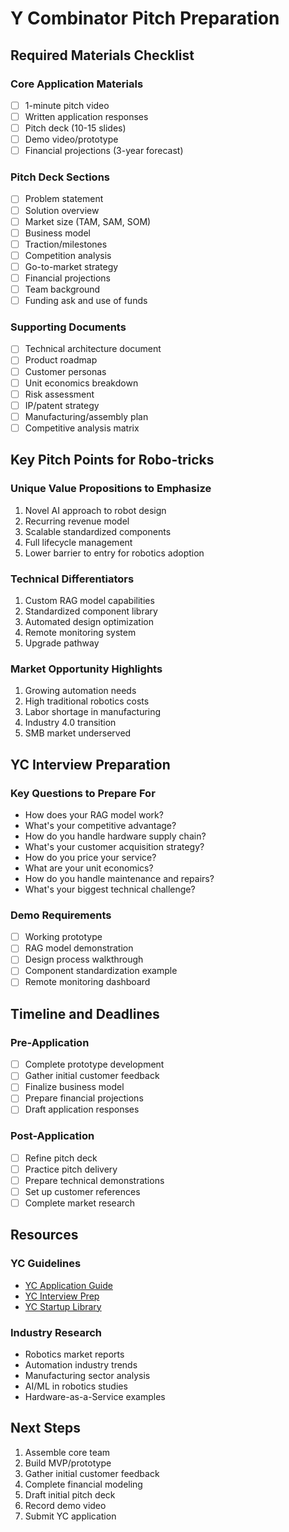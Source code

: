 # Y Combinator Pitch Preparation

## Required Materials Checklist

### Core Application Materials
- [ ] 1-minute pitch video
- [ ] Written application responses
- [ ] Pitch deck (10-15 slides)
- [ ] Demo video/prototype
- [ ] Financial projections (3-year forecast)

### Pitch Deck Sections
- [ ] Problem statement
- [ ] Solution overview
- [ ] Market size (TAM, SAM, SOM)
- [ ] Business model
- [ ] Traction/milestones
- [ ] Competition analysis
- [ ] Go-to-market strategy
- [ ] Financial projections
- [ ] Team background
- [ ] Funding ask and use of funds

### Supporting Documents
- [ ] Technical architecture document
- [ ] Product roadmap
- [ ] Customer personas
- [ ] Unit economics breakdown
- [ ] Risk assessment
- [ ] IP/patent strategy
- [ ] Manufacturing/assembly plan
- [ ] Competitive analysis matrix

## Key Pitch Points for Robo-tricks

### Unique Value Propositions to Emphasize
1. Novel AI approach to robot design
2. Recurring revenue model
3. Scalable standardized components
4. Full lifecycle management
5. Lower barrier to entry for robotics adoption

### Technical Differentiators
1. Custom RAG model capabilities
2. Standardized component library
3. Automated design optimization
4. Remote monitoring system
5. Upgrade pathway

### Market Opportunity Highlights
1. Growing automation needs
2. High traditional robotics costs
3. Labor shortage in manufacturing
4. Industry 4.0 transition
5. SMB market underserved

## YC Interview Preparation

### Key Questions to Prepare For
- How does your RAG model work?
- What's your competitive advantage?
- How do you handle hardware supply chain?
- What's your customer acquisition strategy?
- How do you price your service?
- What are your unit economics?
- How do you handle maintenance and repairs?
- What's your biggest technical challenge?

### Demo Requirements
- [ ] Working prototype
- [ ] RAG model demonstration
- [ ] Design process walkthrough
- [ ] Component standardization example
- [ ] Remote monitoring dashboard

## Timeline and Deadlines

### Pre-Application
- [ ] Complete prototype development
- [ ] Gather initial customer feedback
- [ ] Finalize business model
- [ ] Prepare financial projections
- [ ] Draft application responses

### Post-Application
- [ ] Refine pitch deck
- [ ] Practice pitch delivery
- [ ] Prepare technical demonstrations
- [ ] Set up customer references
- [ ] Complete market research

## Resources

### YC Guidelines
- [YC Application Guide](https://www.ycombinator.com/apply)
- [YC Interview Prep](https://www.ycombinator.com/interview)
- [YC Startup Library](https://www.ycombinator.com/library)

### Industry Research
- Robotics market reports
- Automation industry trends
- Manufacturing sector analysis
- AI/ML in robotics studies
- Hardware-as-a-Service examples

## Next Steps
1. Assemble core team
2. Build MVP/prototype
3. Gather initial customer feedback
4. Complete financial modeling
5. Draft initial pitch deck
6. Record demo video
7. Submit YC application

